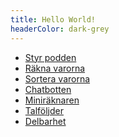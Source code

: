 ```yaml
---
title: Hello World!
headerColor: dark-grey
---
```


- [Styr podden][1]
- [Räkna varorna][2]
- [Sortera varorna][3]
- [Chatbotten][4]
- [Miniräknaren][5]
- [Talföljder][6]
- [Delbarhet][7]

[1]: http://zifro.se/hello/styr-podden
[2]: http://zifro.se/hello/rakna-varorna
[3]: http://zifro.se/hello/sortera-varorna
[4]: http://zifro.se/hello/chatbotten
[5]: http://zifro.se/hello/miniraknaren
[6]: http://zifro.se/hello/talfoljder
[7]: http://zifro.se/hello/delbarhet
